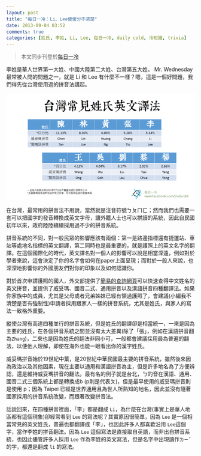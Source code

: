 ```yaml
---
layout: post
title: "每日一冷：Li、Lee傻傻分不清楚"
date: 2013-09-04 03:52
comments: true
categories: [姓氏, 李姓, Li, Lee, 每日一冷, daily cold, 冷知識, trivia]
---
```

> 本文同步刊登於[每日一冷](https://www.facebook.com/photo.php?fbid=527002657372142&set=a.413366638735745.91782.413364295402646&type=1&theater "你知道嗎？【Li、Lee傻傻分不清楚】")

李姓是華人世界第一大姓、中國大陸第二大姓、台灣第五大姓。 Mr. Wednesday 最常被人問的問題之一，就是 Li 和 Lee 有什麼不一樣？嗯，這是一個好問題，我們得先從台灣使用過的拼音法講起。

![daily_cold0904.png](/assets/img/2013/19rMKdFOQguT557IUNXJ_daily_cold0904.png)<!--more-->

在台灣，最常用的拼音法不用說，當然就是注音符號ㄅㄆㄇㄈ；然而我們也需要一套可以把國字的發音轉換成英文字母，讓外籍人士也可以拼讀的系統，因此自民國初年以來，政府陸陸續續採用過不少的拼音系統。

拼音系統的不同，對一般民眾的影響應該有兩個：第一是路邊指標還有捷運站、車站等處地名指標的英文翻譯，第二同時也是最重要的，就是護照上的英文名字的翻譯。在這個國際化的時代，英文譯名對一個人的影響可以說是相當深遠，例如對於學者來說，這會決定了你的名字會如何在paper上面呈現；而對於一般人來說，也深深地影響你的外國朋友們對你的印象以及如何認識你。

對於首次申請護照的國人，外交部提供了[簡易的查詢網頁](http://www.boca.gov.tw/sp?xdURL=E2C/c2102-5.asp&CtNode=677&mp=1 "外文姓名中譯英系統(本系統僅提供首次申請護照外文姓名參考)")可以快速查得中文姓名的英文拼音，並提供了威妥瑪、國音二式、通用拼音以及漢語拼音四種翻譯法。如果你家族中的成員，尤其是父母或者兄弟姊妹已經有領過護照了，會建議(小編我不清楚是否有強制性)申請者採用跟家人一樣的拼音系統，尤其是姓氏，與家人的寫法一致格外重要。

縱使台灣有高達四種並行的拼音系統，但是姓氏的翻譯卻是相當統一，一來是因為主要的姓氏，在各個拼音系統之間並沒有太大差異(除了「張」，例如在漢語拼音翻為`Zhang`)，二來也是因為姓氏的翻法非同小可，一般都會建議採用最為普遍的翻法，以便他人理解，即使在海外也能一眼看出你的漢字姓氏。

威妥瑪拼音始於19世紀中葉，是20世紀中華民國最主要的拼音系統，雖然後來因為政治以及其他因素，現在主要以通用和漢語拼音為主，但是許多地名為了方便辨認，還是維持威妥瑪拼音的翻法。最有名的例子就是台北，ㄅ的音在漢語、通用、國音二式三個系統上都是轉換成b (p則是代表ㄆ)，但是最早使用的威妥瑪拼音則是使用 p；因為 Taipei 已經是世界通用且為世人所熟知的地名，因此並沒有隨著國家採用的拼音系統改變，而跟著改變拼音法。

話說回來，在四種拼音裡面，「李」都是翻成 `Li`，為什麼在台灣(事實上是華人地區都有這個現象)卻經常看到 `Lee` 的寫法呢？其實原因很簡單，因為 `Lee` 是一個相當常見的英文姓氏，普遍也都翻譯成「李」，也因此許多人都喜歡沿用 `Lee`這個字，當作李姓的拼音翻法。因為 `Lee` 這個寫法是直接取自英語，而非出自拼音系統，也因此儘管許多人採用 `Lee` 作為李姓的英文寫法，但是名字中出現讀作`ㄌㄧˇ`的字，都還是翻成 `li` 的寫法。
